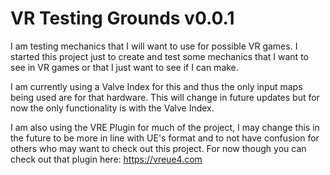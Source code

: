 # VR Testing Grounds v0.0.1
 I am testing mechanics that I will want to use for possible VR games. I started this project just to create and test some mechanics that I want to see in VR games or that I just want to see if I can make.

 I am currently using a Valve Index for this and thus the only input maps being used are for that hardware. This will change in future updates but for now the only functionality is with the Valve Index.

 I am also using the VRE Plugin for much of the project, I may change this in the future to be more in line with UE's format and to not have confusion for others who may want to check out this project. For now though you can check out that plugin here: https://vreue4.com

